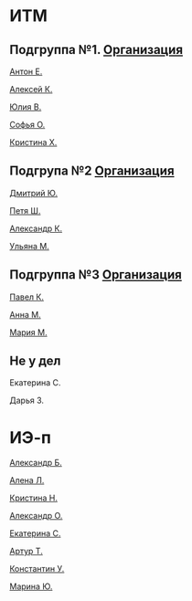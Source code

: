 # ИТМ
## Подгруппа №1. [Организация](https://github.com/KazuraInteractive)
[Антон Е.](https://github.com/KumikoKazura)

[Алексей К.](https://github.com/DIKIY2018)

[Юлия В.](https://github.com/VorobeyJ)

[Софья О.](https://github.com/SofyaOjegova)

[Кристина Х.](https://github.com/crystallixa)

## Подгрупа №2 [Организация](https://github.com/SaPeUlDi/TestGameNazvanieVremennoe)

[Дмитрий Ю.](https://github.com/deadmoroz583/test)

[Петя Ш.](https://github.com/earthman10/gamedev)

[Александр К.](https://github.com/Lofetty/ProjectPublicRep)

[Ульяна М.](https://github.com/SaPeUlDi/TestGameNazvanieVremennoe)

## Подгруппа №3 [Организация](https://github.com/PavelKunof/sea-battle)
 
[Павел К.](https://github.com/PavelKunof/)

[Анна М.](https://github.com/MaximovaAnna/)

[Мария М.](https://github.com/MaryaJonn)

## Не у дел

Екатерина С.

Дарья З.


# ИЭ-п

[Александр Б.](https://github.com/sasha4713)

[Алена Л.](https://github.com/AlenaLotsmanova)

[Кристина Н.]()

[Александр О.](https://github.com/Karamax/SE)

[Екатерина С.]()

[Артур Т.](https://github.com/catran97)

[Константин У.](https://github.com/KostyaUstyancev)

[Марина Ю.](https://github.com/yudinaMarina/)
